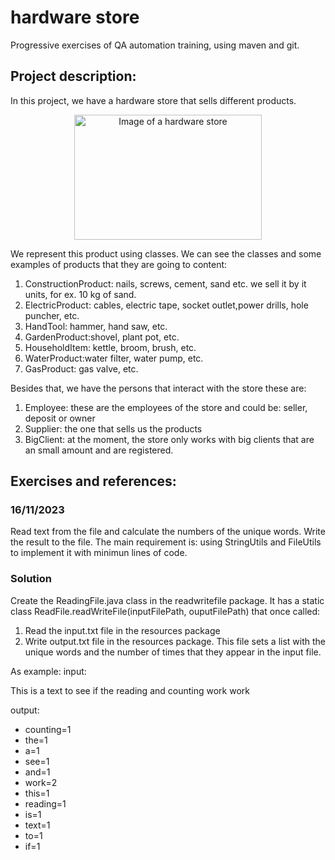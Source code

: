 # hardware store
Progressive exercises of QA automation training, using maven and git.

## Project description:
In this project, we have a hardware store that sells different products.

<p align="center">
<img src="https://t4.ftcdn.net/jpg/03/39/67/57/360_F_339675724_zKIsiEcSss6x2KOXUfHMfBrK9b0qbYCQ.jpg" alt="Image of a hardware store" width="300" height="200">
</p>

We represent this product using classes.
We can see the classes and some examples of products that they are going to content:
1. ConstructionProduct: nails, screws, cement, sand etc. we sell it by it units, for ex.
   10 kg of sand.
2. ElectricProduct: cables, electric tape, socket outlet,power drills, hole puncher, etc.
3. HandTool: hammer, hand saw, etc.
4. GardenProduct:shovel, plant pot, etc.
5. HouseholdItem: kettle, broom, brush, etc.
6. WaterProduct:water filter, water pump, etc.
7. GasProduct: gas valve, etc.

Besides that, we have the persons that interact with the store these are:
1. Employee: these are the employees of the store and could be: seller, deposit or owner
2. Supplier: the one that sells us the products
3. BigClient: at the moment, the store only works with big clients that are an small amount and are registered.

## Exercises and references:

### 16/11/2023
Read text from the file and calculate the numbers of the unique words.
Write the result to the file.
The main requirement is: using StringUtils and FileUtils to implement it with minimun
lines of code.

### Solution

Create the ReadingFile.java class in the readwritefile package.
It has a static class ReadFile.readWriteFile(inputFilePath, ouputFilePath)
that once called:
1. Read the input.txt file in the resources package
2. Write output.txt file in the resources package.
   This file sets a list with the unique words and the number of times that
they appear in the input file.

As example: input:

This is a text to see if the reading and counting work work

output:
- counting=1
- the=1
- a=1
- see=1
- and=1
- work=2
- this=1
- reading=1
- is=1
- text=1
- to=1
- if=1
